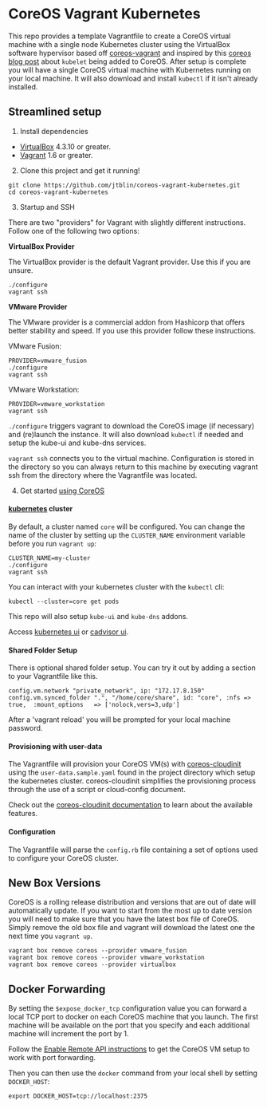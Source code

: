 # CoreOS Vagrant Kubernetes

This repo provides a template Vagrantfile to create a CoreOS virtual machine with a single node Kubernetes cluster using the VirtualBox software hypervisor based off [coreos-vagrant](https://github.com/coreos/coreos-vagrant) and inspired by this [coreos blog post](https://coreos.com/blog/introducing-the-kubelet-in-coreos/) about `kubelet` being added to CoreOS.
After setup is complete you will have a single CoreOS virtual machine with Kubernetes running on your local machine. It will also download and install `kubectl` if it isn't already installed.

## Streamlined setup

1) Install dependencies

* [VirtualBox][virtualbox] 4.3.10 or greater.
* [Vagrant][vagrant] 1.6 or greater.

2) Clone this project and get it running!

```
git clone https://github.com/jtblin/coreos-vagrant-kubernetes.git
cd coreos-vagrant-kubernetes
```

3) Startup and SSH

There are two "providers" for Vagrant with slightly different instructions.
Follow one of the following two options:

**VirtualBox Provider**

The VirtualBox provider is the default Vagrant provider. Use this if you are unsure.

```
./configure
vagrant ssh
```

**VMware Provider**

The VMware provider is a commercial addon from Hashicorp that offers better stability and speed.
If you use this provider follow these instructions.

VMware Fusion:
```
PROVIDER=vmware_fusion
./configure
vagrant ssh
```

VMware Workstation:
```
PROVIDER=vmware_workstation
vagrant ssh
```

``./configure`` triggers vagrant to download the CoreOS image (if necessary) and (re)launch the instance. It will also download `kubectl` if needed and setup the kube-ui and kube-dns services.

``vagrant ssh`` connects you to the virtual machine.
Configuration is stored in the directory so you can always return to this machine by executing vagrant ssh from the directory where the Vagrantfile was located.

4) Get started [using CoreOS][using-coreos]

#### [kubernetes] cluster

By default, a cluster named `core` will be configured. You can change the name of the cluster
by setting up the `CLUSTER_NAME` environment variable before you run `vagrant up`:

```
CLUSTER_NAME=my-cluster
./configure
vagrant ssh
```

You can interact with your kubernetes cluster with the `kubectl` cli:

    kubectl --cluster=core get pods

This repo will also setup `kube-ui` and `kube-dns` addons.

Access [kubernetes ui](http://172.17.8.101:8080/) or [cadvisor ui](http://172.17.8.101:4194/containers/).


[virtualbox]: https://www.virtualbox.org/
[vagrant]: https://www.vagrantup.com/downloads.html
[using-coreos]: http://coreos.com/docs/using-coreos/
[kubernetes]: http://kubernetes.io/

#### Shared Folder Setup

There is optional shared folder setup.
You can try it out by adding a section to your Vagrantfile like this.

```
config.vm.network "private_network", ip: "172.17.8.150"
config.vm.synced_folder ".", "/home/core/share", id: "core", :nfs => true,  :mount_options   => ['nolock,vers=3,udp']
```

After a 'vagrant reload' you will be prompted for your local machine password.

#### Provisioning with user-data

The Vagrantfile will provision your CoreOS VM(s) with [coreos-cloudinit][coreos-cloudinit] using the `user-data.sample.yaml` found in the project directory which setup the kubernetes cluster.
coreos-cloudinit simplifies the provisioning process through the use of a script or cloud-config document.

Check out the [coreos-cloudinit documentation][coreos-cloudinit] to learn about the available features.

[coreos-cloudinit]: https://github.com/coreos/coreos-cloudinit

#### Configuration

The Vagrantfile will parse the `config.rb` file containing a set of options used to configure your CoreOS cluster.

## New Box Versions

CoreOS is a rolling release distribution and versions that are out of date will automatically update.
If you want to start from the most up to date version you will need to make sure that you have the latest box file of CoreOS.
Simply remove the old box file and vagrant will download the latest one the next time you `vagrant up`.

```
vagrant box remove coreos --provider vmware_fusion
vagrant box remove coreos --provider vmware_workstation
vagrant box remove coreos --provider virtualbox
```

## Docker Forwarding

By setting the `$expose_docker_tcp` configuration value you can forward a local TCP port to docker on
each CoreOS machine that you launch. The first machine will be available on the port that you specify
and each additional machine will increment the port by 1.

Follow the [Enable Remote API instructions][coreos-enabling-port-forwarding] to get the CoreOS VM setup to work with port forwarding.

[coreos-enabling-port-forwarding]: https://coreos.com/docs/launching-containers/building/customizing-docker/#enable-the-remote-api-on-a-new-socket

Then you can then use the `docker` command from your local shell by setting `DOCKER_HOST`:

    export DOCKER_HOST=tcp://localhost:2375
